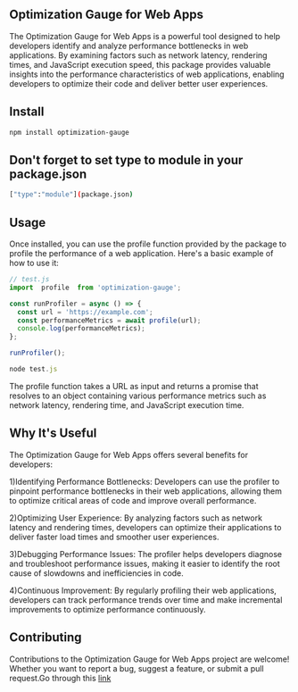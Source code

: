 ##  Optimization Gauge for Web Apps

The Optimization Gauge for Web Apps is a powerful tool designed to help developers identify and analyze performance bottlenecks in web applications. By examining factors such as network latency, rendering times, and JavaScript execution speed, this package provides valuable insights into the performance characteristics of web applications, enabling developers to optimize their code and deliver better user experiences.

## Install

```sh
npm install optimization-gauge
```

## Don't forget to set type to module in your package.json 


```sh
["type":"module"](package.json)
```


## Usage

Once installed, you can use the profile function provided by the package to profile the performance of a web application. Here's a basic example of how to use it:

```js
// test.js
import  profile  from 'optimization-gauge';

const runProfiler = async () => {
  const url = 'https://example.com';
  const performanceMetrics = await profile(url);
  console.log(performanceMetrics);
};

runProfiler();

```

```js
node test.js
```

The profile function takes a URL as input and returns a promise that resolves to an object containing various performance metrics such as network latency, rendering time, and JavaScript execution time.

## Why It's Useful

The Optimization Gauge for Web Apps offers several benefits for developers:

1)Identifying Performance Bottlenecks: Developers can use the profiler to pinpoint performance bottlenecks in their web applications, allowing them to optimize critical areas of code and improve overall performance.

2)Optimizing User Experience: By analyzing factors such as network latency and rendering times, developers can optimize their applications to deliver faster load times and smoother user experiences.

3)Debugging Performance Issues: The profiler helps developers diagnose and troubleshoot performance issues, making it easier to identify the root cause of slowdowns and inefficiencies in code.

4)Continuous Improvement: By regularly profiling their web applications, developers can track performance trends over time and make incremental improvements to optimize performance continuously.



## Contributing

Contributions to the Optimization Gauge for Web Apps project are welcome! Whether you want to report a bug, suggest a feature, or submit a pull request.Go through this [link](https://github.com/Nirupam-Naragund/efficiency-monitor)
